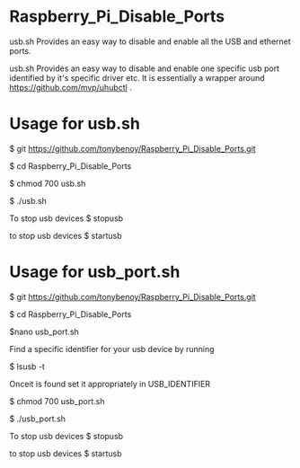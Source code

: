 # Raspberry_Pi_Disable_Ports
usb.sh Provides an easy way to disable and enable all the USB and ethernet ports.

usb.sh Provides an easy way to disable and enable one specific usb port identified by it's specific driver etc. It is essentially a wrapper around https://github.com/mvp/uhubctl .

# Usage for usb.sh
$ git https://github.com/tonybenoy/Raspberry_Pi_Disable_Ports.git

$ cd Raspberry_Pi_Disable_Ports

$ chmod 700 usb.sh

$ ./usb.sh

To stop usb devices
$ stopusb 

to stop usb devices
$ startusb 

# Usage for usb_port.sh
$ git https://github.com/tonybenoy/Raspberry_Pi_Disable_Ports.git

$ cd Raspberry_Pi_Disable_Ports

$nano usb_port.sh

Find a specific identifier for your usb device by running

$ lsusb -t

Onceit is found set it appropriately in USB_IDENTIFIER

$ chmod 700 usb_port.sh

$ ./usb_port.sh

To stop usb devices
$ stopusb 

to stop usb devices
$ startusb 
